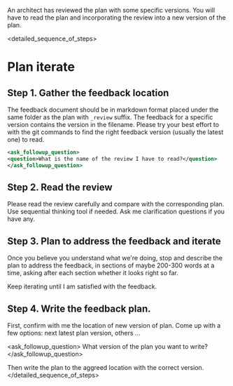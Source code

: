 An architect has reviewed the plan with some specific versions.
You will have to read the plan and incorporating the review into a new version of the plan.

<detailed_sequence_of_steps>
# Plan iterate

## Step 1. Gather the feedback location
The feedback document should be in markdown format placed under the same folder as the plan with `_review` suffix.
The feedback for a specific version contains the version in the filename.
Please try your best effort to with the git commands to find the right feedback version (usually the latest one) to read.

```xml
<ask_followup_question>
<question>What is the name of the review I have to read?</question>
</ask_followup_question>
```

## Step 2. Read the review
Please read the review carefully and compare with the corresponding plan. Use sequential thinking tool if needed.
Ask me clarification questions if you have any.

## Step 3. Plan to address the feedback and iterate
Once you believe you understand what we're doing, stop and describe the plan to address the feedback,
in sections of maybe 200-300 words at a time, asking after each section whether it looks right so far.

Keep iterating until I am satisfied with the feedback.

## Step 4. Write the feedback plan.
First, confirm with me the location of new version of plan.
Come up with a few options: next latest plan version, others ...

<ask_followup_question>
<question>What version of the plan you want to write?</question>
</ask_followup_question>

Then write the plan to the aggreed location with the correct version.
</detailed_sequence_of_steps>
